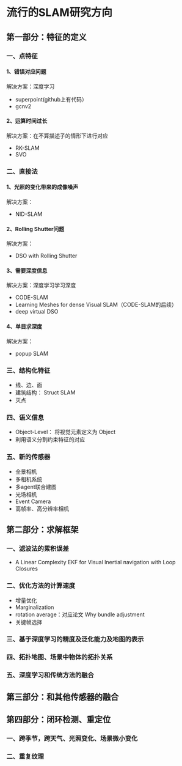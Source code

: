 # 流行的SLAM研究方向
## 第一部分：特征的定义
### 一、点特征
#### 1、错误对应问题
  解决方案：深度学习
  + superpoint(github上有代码）
  + gcnv2
#### 2、运算时间过长
  解决方案：在不算描述子的情形下进行对应
  + RK-SLAM
  + SVO
### 二、直接法
#### 1、光照的变化带来的成像噪声
  解决方案：  
  + NID-SLAM
#### 2、Rolling Shutter问题
  解决方案：
  + DSO with Rolling Shutter
#### 3、需要深度信息
  解决方案：深度学习学习深度
   + CODE-SLAM
   + Learning Meshes for dense Visual SLAM（CODE-SLAM的后续）
   + deep virtual DSO
#### 4、单目求深度
  解决方案：
  + popup SLAM
### 三、结构化特征
  + 线、边、面
  + 建筑结构： Struct SLAM
  + 灭点
### 四、语义信息
  + Object-Level： 将视觉元素定义为 Object
  + 利用语义分割约束特征的对应
### 五、新的传感器
  + 全景相机
  + 多相机系统
  + 多agent联合建图
  + 光场相机
  + Event Camera
  + 高帧率、高分辨率相机
## 第二部分：求解框架
### 一、滤波法的累积误差
  + A Linear Complexity EKF for Visual Inertial navigation with Loop Closures
### 二、优化方法的计算速度
  + 增量优化
  + Marginalization
  + rotation average：对应论文 Why bundle adjustment
  + 关键帧选择
### 三、基于深度学习的精度及泛化能力及地图的表示
### 四、拓扑地图、场景中物体的拓扑关系
### 五、深度学习和传统方法的融合
## 第三部分：和其他传感器的融合
## 第四部分：闭环检测、重定位
### 一、跨季节，跨天气、光照变化、场景微小变化
### 二、重复纹理

